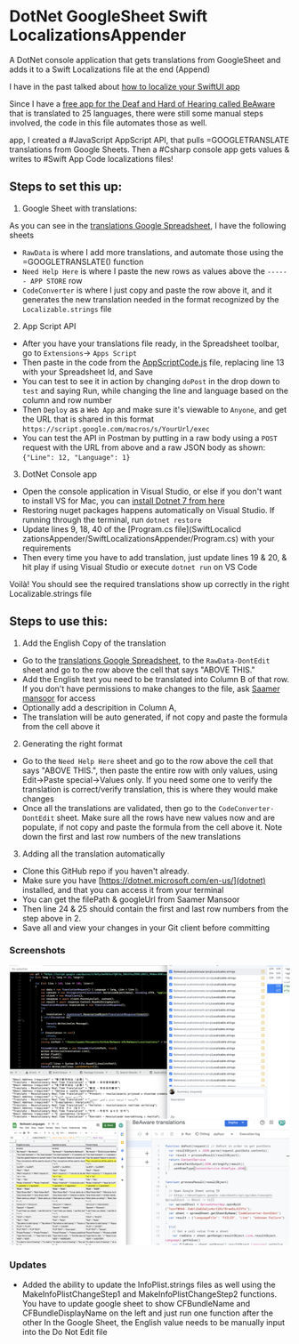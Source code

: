 # DotNet GoogleSheet Swift LocalizationsAppender
 A DotNet console application that gets translations from GoogleSheet and adds it to a Swift Localizations file at the end (Append)

I have in the past talked about [how to localize your SwiftUI app](https://docs.google.com/presentation/d/1GXwYenBwiGCInzul9nBy3BHfl1177IGX9y6i9WD8fyI/edit)

Since I have a [free app for the Deaf and Hard of Hearing called BeAware](https://deafassistant.com/app) that is translated to 25 languages, there were still some manual steps involved, the code in this file automates those as well.

 app, I created a #JavaScript AppScript API, that pulls =GOOGLETRANSLATE translations from Google Sheets. Then a #Csharp console app gets values & writes to #Swift App Code localizations files!


## Steps to set this up: 

1. Google Sheet with translations:

As you can see in the [translations Google Spreadsheet](https://docs.google.com/spreadsheets/d/1ocn1WHA4--EabfJ2eEZwZjz4orCIKo18rawDiJCZVYs/edit#gid=1560650986), I have the following sheets
- `RawData` is where I add more translations, and automate those using the =GOOGLETRANSLATE() function
- `Need Help Here` is where I paste the new rows as values above the `------ APP STORE` row 
- `CodeConverter` is where I just copy and paste the row above it, and it generates the new translation needed in the format recognized by the `Localizable.strings` file

2. App Script API

- After you have your translations file ready, in the Spreadsheet toolbar, go to `Extensions`-> `Apps Script`
- Then paste in the code from the [AppScriptCode.js](AppScriptCode.js) file, replacing line 13 with your Spreadsheet Id, and Save
- You can test to see it in action by changing `doPost` in the drop down to `test` and saying Run, while changing the line and language based on the column and row number
- Then `Deploy` as a `Web App` and make sure it's viewable to `Anyone`, and get the URL that is shared in this format `https://script.google.com/macros/s/YourUrl/exec`
- You can test the API in Postman by putting in a raw body using a `POST` request with the URL from above and a raw JSON body as shown: `{"Line": 12, "Language": 1}`

3. DotNet Console app

- Open the console application in Visual Studio, or else if you don't want to install VS for Mac, you can [install Dotnet 7 from here](https://dotnet.microsoft.com/en-us/download)
- Restoring nuget packages happens automatically on Visual Studio. If running through the terminal, run `dotnet restore`
- Update lines 9, 18, 40 of the [Program.cs file](SwiftLocalicd zationsAppender/SwiftLocalizationsAppender/Program.cs) with your requirements 
- Then every time you have to add translation, just update lines 19 & 20, & hit play if using Visual Studio or execute `dotnet run` on VS Code

Voilà! You should see the required translations show up correctly in the right Localizable.strings file

## Steps to use this: 

1. Add the English Copy of the translation

- Go to the [translations Google Spreadsheet](https://docs.google.com/spreadsheets/d/1ocn1WHA4--EabfJ2eEZwZjz4orCIKo18rawDiJCZVYs/edit#gid=1560650986), to the `RawData-DontEdit` sheet and go to the row above the cell that says "ABOVE THIS." 
- Add the English text you need to be translated into Column B of that row. If you don't have permissions to make changes to the file, ask [Saamer mansoor](mailto:i@saamer.me) for access 
- Optionally add a descripition in Column A, 
- The translation will be auto generated, if not copy and paste the formula from the cell above it

2. Generating the right format
- Go to the `Need Help Here` sheet and go to the row above the cell that says "ABOVE THIS.", then paste the entire row with only values, using Edit->Paste special->Values only. If you need some one to verify the translation is correct/verify translation, this is where they would make changes
- Once all the translations are validated, then go to the `CodeConverter-DontEdit` sheet. Make sure all the rows have new values now and are populate, if not copy and paste the formula from the cell above it. Note down the first and last row numbers of the new translations

3. Adding all the translation automatically
- Clone this GitHub repo if you haven't already.
- Make sure you have [https://dotnet.microsoft.com/en-us/](dotnet) installed, and that you can access it from your terminal
- You can get the filePath & googleUrl from Saamer Mansoor
- Then line 24 & 25 should contain the first and last row numbers from the step above in 2.
- Save all and view your changes in your Git client before committing

### Screenshots

![Screenshot 1](Screenshots/Image1.png)
![Screenshot 2](Screenshots/Image2.png)

### Updates

* Added the ability to update the InfoPlist.strings files as well using the MakeInfoPlistChangeStep1 and MakeInfoPlistChangeStep2 functions. You have to update google sheet to show CFBundleName and CFBundleDisplayName on the left and just run one function after the other
In the Google Sheet, the English value needs to be manually input into the Do Not Edit file
